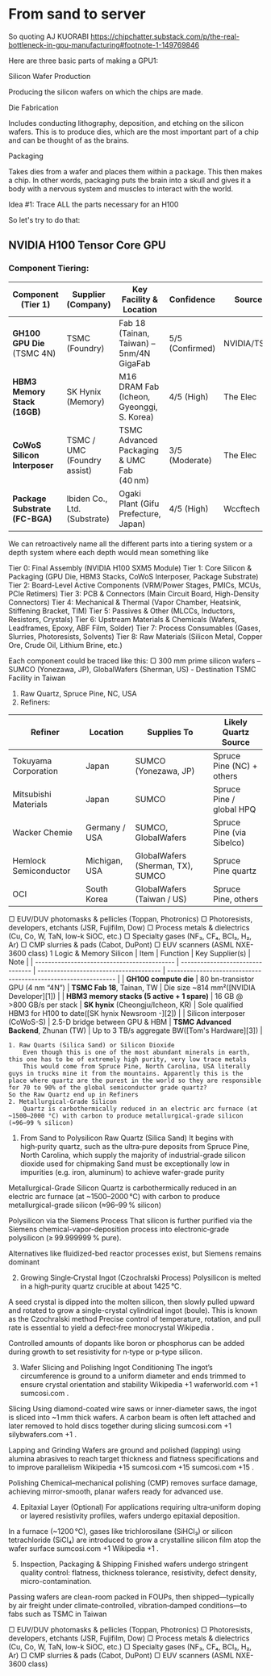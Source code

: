 # From sand to server
So quoting AJ KUORABI https://chipchatter.substack.com/p/the-real-bottleneck-in-gpu-manufacturing#footnote-1-149769846

Here are three basic parts of making a GPU1:

Silicon Wafer Production 

Producing the silicon wafers on which the chips are made. 

Die Fabrication 

Includes conducting lithography, deposition, and etching on the silicon wafers. This is to produce dies, which are the most important part of a chip and can be thought of as the brains. 

Packaging 

Takes dies from a wafer and places them within a package. This then makes a chip. In other words, packaging puts the brain into a skull and gives it a body with a nervous system and muscles to interact with the world. 

Idea #1: Trace ALL the parts necessary for an H100

So let's try to do that:

## NVIDIA H100 Tensor Core GPU
### Component Tiering:
| **Component (Tier 1)**         | **Supplier (Company)**       | **Key Facility & Location**               | **Confidence**  | **Sources** |
| ------------------------------ | ---------------------------- | ----------------------------------------- | --------------- | ----------- |
| **GH100 GPU Die** (TSMC 4N)    | TSMC (Foundry)               | Fab 18 (Tainan, Taiwan) – 5nm/4N GigaFab  | 5/5 (Confirmed) | NVIDIA/TSMC |
| **HBM3 Memory Stack (16GB)**   | SK Hynix (Memory)            | M16 DRAM Fab (Icheon, Gyeonggi, S. Korea) | 4/5 (High)      | The Elec    |
| **CoWoS Silicon Interposer**   | TSMC / UMC (Foundry assist)  | TSMC Advanced Packaging & UMC Fab (40 nm) | 3/5 (Moderate)  | The Elec    |
| **Package Substrate (FC-BGA)** | Ibiden Co., Ltd. (Substrate) | Ogaki Plant (Gifu Prefecture, Japan)      | 4/5 (High)      | Wccftech    |

We can retroactively name all the different parts into a tiering system or a depth system where each depth would mean something like

Tier 0: Final Assembly (NVIDIA H100 SXM5 Module)
Tier 1: Core Silicon & Packaging (GPU Die, HBM3 Stacks, CoWoS Interposer, Package Substrate)
Tier 2: Board-Level Active Components (VRM/Power Stages, PMICs, MCUs, PCIe Retimers)
Tier 3: PCB & Connectors (Main Circuit Board, High-Density Connectors)
Tier 4: Mechanical & Thermal (Vapor Chamber, Heatsink, Stiffening Bracket, TIM)
Tier 5: Passives & Other (MLCCs, Inductors, Resistors, Crystals)
Tier 6: Upstream Materials & Chemicals (Wafers, Leadframes, Epoxy, ABF Film, Solder)
Tier 7: Process Consumables (Gases, Slurries, Photoresists, Solvents)
Tier 8: Raw Materials (Silicon Metal, Copper Ore, Crude Oil, Lithium Brine, etc.)

Each component could be traced like this:
▢ 300 mm prime silicon wafers – SUMCO (Yonezawa, JP), GlobalWafers (Sherman, US) - Destination TSMC Facility in Taiwan
1. Raw Quartz, Spruce Pine, NC, USA
2. Refiners: 

| Refiner               | Location      | Supplies To                       | Likely Quartz Source      |
| --------------------- | ------------- | --------------------------------- | ------------------------- |
| Tokuyama Corporation  | Japan         | SUMCO (Yonezawa, JP)              | Spruce Pine (NC) + others |
| Mitsubishi Materials  | Japan         | SUMCO                             | Spruce Pine / global HPQ  |
| Wacker Chemie         | Germany / USA | SUMCO, GlobalWafers               | Spruce Pine (via Sibelco) |
| Hemlock Semiconductor | Michigan, USA | GlobalWafers (Sherman, TX), SUMCO | Spruce Pine quartz        |
| OCI                   | South Korea   | GlobalWafers (Taiwan / US)        | Spruce Pine, others       |

▢ EUV/DUV photomasks & pellicles (Toppan, Photronics)
▢ Photoresists, developers, etchants (JSR, Fujifilm, Dow)
▢ Process metals & dielectrics (Cu, Co, W, TaN, low-k SiOC, etc.)
▢ Specialty gases (NF₃, CF₄, BCl₃, H₂, Ar)
▢ CMP slurries & pads (Cabot, DuPont)
▢ EUV scanners (ASML NXE-3600 class)
1 Logic & Memory Silicon
| Item                                        | Function                         | Key Supplier(s)                        | Note                                                           |
| ------------------------------------------- | -------------------------------- | -------------------------------------- | -------------------------------------------------------------- |
| **GH100 compute die**                       | 80 bn-transistor GPU (4 nm “4N”) | **TSMC Fab 18**, Tainan, TW            | Die size \~814 mm²([NVIDIA Developer][1])                      |
| **HBM3 memory stacks (5 active + 1 spare)** | 16 GB @ >800 GB/s per stack      | **SK hynix** (Cheongju/Icheon, KR)     | Sole qualified HBM3 for H100 to date([SK hynix Newsroom -][2]) |
| Silicon interposer (CoWoS-S)                | 2.5-D bridge between GPU & HBM   | **TSMC Advanced Backend**, Zhunan (TW) | Up to 3 TB/s aggregate BW([Tom's Hardware][3])                 |







    1. Raw Quarts (Silica Sand) or Silicon Dioxide
        Even though this is one of the most abundant minerals in earth, this one has to be of extremely high purity, very low trace metals
        This would come from Spruce Pine, North Carolina, USA literally guys in trucks mine it from the mountains. Apparently this is the place where quartz are the purest in the world so they are responsible for 70 to 90% of the global semiconductor grade quartz? 
    So the Raw Quartz end up in Refiners
    2. Metallurgical-Grade Silicon
        Quartz is carbothermically reduced in an electric arc furnace (at ~1500–2000 °C) with carbon to produce metallurgical-grade silicon (≈96–99 % silicon)
    
1. From Sand to Polysilicon
Raw Quartz (Silica Sand)
It begins with high‑purity quartz, such as the ultra‑pure deposits from Spruce Pine, North Carolina, which supply the majority of industrial-grade silicon dioxide used for chipmaking 
Sand must be exceptionally low in impurities (e.g. iron, aluminum) to achieve wafer-grade purity 

Metallurgical-Grade Silicon
Quartz is carbothermically reduced in an electric arc furnace (at ~1500–2000 °C) with carbon to produce metallurgical-grade silicon (≈96–99 % silicon) 

Polysilicon via the Siemens Process
That silicon is further purified via the Siemens chemical-vapor-deposition process into electronic‑grade polysilicon (≥ 99.999999 % pure).

Alternatives like fluidized-bed reactor processes exist, but Siemens remains dominant 

2. Growing Single‑Crystal Ingot (Czochralski Process)
Polysilicon is melted in a high‑purity quartz crucible at about 1425 °C.

A seed crystal is dipped into the molten silicon, then slowly pulled upward and rotated to grow a single-crystal cylindrical ingot (boule). This is known as the Czochralski method 
Precise control of temperature, rotation, and pull rate is essential to yield a defect‑free monocrystal 
Wikipedia
.

Controlled amounts of dopants like boron or phosphorus can be added during growth to set resistivity for n‑type or p‑type silicon.

3. Wafer Slicing and Polishing
Ingot Conditioning
The ingot’s circumference is ground to a uniform diameter and ends trimmed to ensure crystal orientation and stability 
Wikipedia
+1
waferworld.com
+1
sumcosi.com
.

Slicing
Using diamond-coated wire saws or inner-diameter saws, the ingot is sliced into ~1 mm thick wafers. A carbon beam is often left attached and later removed to hold discs together during slicing 
sumcosi.com
+1
silybwafers.com
+1
.

Lapping and Grinding
Wafers are ground and polished (lapping) using alumina abrasives to reach target thickness and flatness specifications and to improve parallelism 
Wikipedia
+15
sumcosi.com
+15
sumcosi.com
+15
.

Polishing
Chemical–mechanical polishing (CMP) removes surface damage, achieving mirror-smooth, planar wafers ready for advanced use.

4. Epitaxial Layer (Optional)
For applications requiring ultra‑uniform doping or layered resistivity profiles, wafers undergo epitaxial deposition.

In a furnace (~1200 °C), gases like trichlorosilane (SiHCl₃) or silicon tetrachloride (SiCl₄) are introduced to grow a crystalline silicon film atop the wafer surface 
sumcosi.com
+1
Wikipedia
+1
.

5. Inspection, Packaging & Shipping
Finished wafers undergo stringent quality control: flatness, thickness tolerance, resistivity, defect density, micro-contamination.

Passing wafers are clean-room packed in FOUPs, then shipped—typically by air freight under climate‑controlled, vibration‑damped conditions—to fabs such as TSMC in Taiwan
        
        




▢ EUV/DUV photomasks & pellicles (Toppan, Photronics)
▢ Photoresists, developers, etchants (JSR, Fujifilm, Dow)
▢ Process metals & dielectrics (Cu, Co, W, TaN, low-k SiOC, etc.)
▢ Specialty gases (NF₃, CF₄, BCl₃, H₂, Ar)
▢ CMP slurries & pads (Cabot, DuPont)
▢ EUV scanners (ASML NXE-3600 class)
